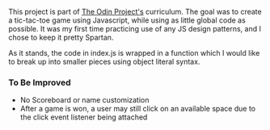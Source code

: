 This project is part of [The Odin Project's](https://www.theodinproject.com/lessons/tic-tac-toe-javascript) curriculum. The goal was to create a tic-tac-toe game using Javascript, while using as little global code as possible. It was my first time practicing use of any JS design patterns, and I chose to keep it pretty Spartan.

As it stands, the code in index.js is wrapped in a function which I would like to break up into smaller pieces using object literal syntax.

### To Be Improved

* No Scoreboard or name customization
* After a game is won, a user may still click on an available space due to the click event listener being attached